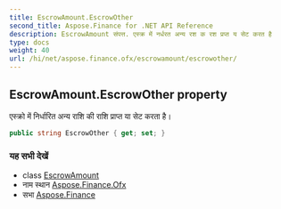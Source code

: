 ```yaml
---
title: EscrowAmount.EscrowOther
second_title: Aspose.Finance for .NET API Reference
description: EscrowAmount संपत्त. एस्क्र में नर्धरत अन्य रश क रश प्रप्त य सेट करत है
type: docs
weight: 40
url: /hi/net/aspose.finance.ofx/escrowamount/escrowother/
---
```

## EscrowAmount.EscrowOther property

एस्क्रो में निर्धारित अन्य राशि की राशि प्राप्त या सेट करता है।

```csharp
public string EscrowOther { get; set; }
```

### यह सभी देखें

* class [EscrowAmount](../)
* नाम स्थान [Aspose.Finance.Ofx](../../escrowamount/)
* सभा [Aspose.Finance](../../../)


